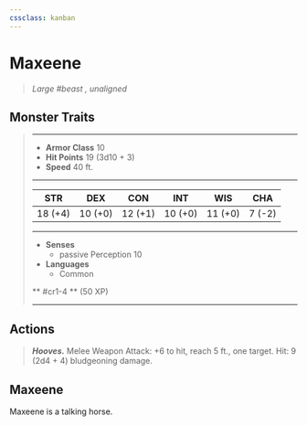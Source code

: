 ```yaml
---
cssclass: kanban
---
```


# Maxeene
>*Large #beast , unaligned*
## Monster Traits
>___
>- **Armor Class** 10
>- **Hit Points** 19 (3d10 + 3)
>- **Speed** 40 ft.
>___
>|STR|DEX|CON|INT|WIS|CHA|
>|:---:|:---:|:---:|:---:|:---:|:---:|
>|18 (+4)|10 (+0)|12 (+1)|10 (+0)|11 (+0)|7 (-2)|
>___
>- **Senses**
>	 - passive Perception 10
>- **Languages**
>	 - Common
>
> ** #cr1-4 ** (50 XP)
>___
## Actions
>***Hooves.*** Melee Weapon Attack: +6 to hit, reach 5 ft., one target. Hit: 9 (2d4 + 4) bludgeoning damage.
## Maxeene
Maxeene is a talking horse.